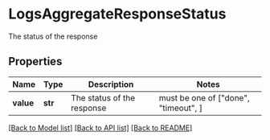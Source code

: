 # LogsAggregateResponseStatus

The status of the response

## Properties

| Name      | Type    | Description                | Notes                                |
| --------- | ------- | -------------------------- | ------------------------------------ |
| **value** | **str** | The status of the response | must be one of ["done", "timeout", ] |

[[Back to Model list]](README.md#documentation-for-models) [[Back to API list]](README.md#documentation-for-api-endpoints) [[Back to README]](README.md)
